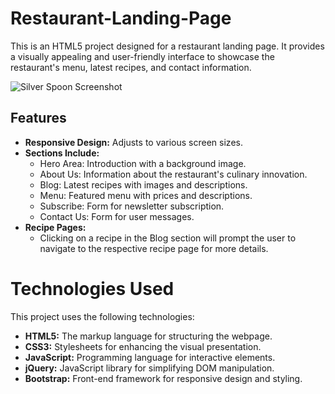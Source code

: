 # Restaurant-Landing-Page

This is an HTML5 project designed for a restaurant landing page. It provides a visually appealing and user-friendly interface to showcase the restaurant's menu, latest recipes, and contact information.

![Silver Spoon Screenshot](../images/Screenshot.png)

## Features

- **Responsive Design:** Adjusts to various screen sizes.
- **Sections Include:**
  - Hero Area: Introduction with a background image.
  - About Us: Information about the restaurant's culinary innovation.
  - Blog: Latest recipes with images and descriptions.
  - Menu: Featured menu with prices and descriptions.
  - Subscribe: Form for newsletter subscription.
  - Contact Us: Form for user messages.
- **Recipe Pages:**
  - Clicking on a recipe in the Blog section will prompt the user to navigate to the respective recipe page for more details.
 
# Technologies Used

This project uses the following technologies:

- **HTML5:** The markup language for structuring the webpage.
- **CSS3:** Stylesheets for enhancing the visual presentation.
- **JavaScript:** Programming language for interactive elements.
- **jQuery:** JavaScript library for simplifying DOM manipulation.
- **Bootstrap:** Front-end framework for responsive design and styling.






